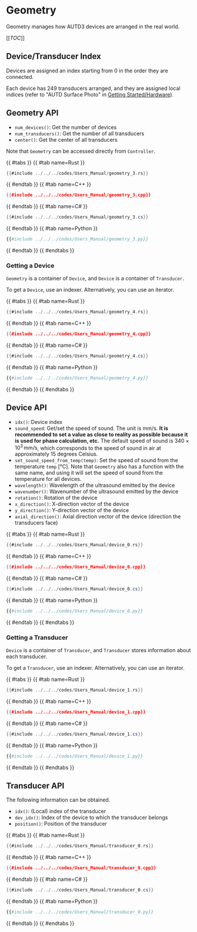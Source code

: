 # Geometry

Geometry manages how AUTD3 devices are arranged in the real world.

[[_TOC_]]

## Device/Transducer Index

Devices are assigned an index starting from 0 in the order they are connected.

Each device has 249 transducers arranged, and they are assigned local indices (refer to "AUTD Surface Photo" in [Getting Started/Hardware](../getting_started/hardware.md)).

## Geometry API

- `num_devices()`: Get the number of devices
- `num_transducers()`: Get the number of all transducers
- `center()`: Get the center of all transducers

Note that `Geometry` can be accessed directly from `Controller`.

{{ #tabs }}
{{ #tab name=Rust }}
```rust
{{#include ../../../codes/Users_Manual/geometry_3.rs}}
```
{{ #endtab }}
{{ #tab name=C++ }}
```cpp
{{#include ../../../codes/Users_Manual/geometry_3.cpp}}
```
{{ #endtab }}
{{ #tab name=C# }}
```cs
{{#include ../../../codes/Users_Manual/geometry_3.cs}}
```
{{ #endtab }}
{{ #tab name=Python }}
```python
{{#include ../../../codes/Users_Manual/geometry_3.py}}
```
{{ #endtab }}
{{ #endtabs }}

### Getting a Device

`Geometry` is a container of `Device`, and `Device` is a container of `Transducer`.

To get a `Device`, use an indexer.
Alternatively, you can use an iterator.

{{ #tabs }}
{{ #tab name=Rust }}
```rust
{{#include ../../../codes/Users_Manual/geometry_4.rs}}
```
{{ #endtab }}
{{ #tab name=C++ }}
```cpp
{{#include ../../../codes/Users_Manual/geometry_4.cpp}}
```
{{ #endtab }}
{{ #tab name=C# }}
```cs
{{#include ../../../codes/Users_Manual/geometry_4.cs}}
```
{{ #endtab }}
{{ #tab name=Python }}
```python
{{#include ../../../codes/Users_Manual/geometry_4.py}}
```
{{ #endtab }}
{{ #endtabs }}

## Device API

- `idx()`: Device index
- `sound_speed`: Get/set the speed of sound. The unit is mm/s. **It is recommended to set a value as close to reality as possible because it is used for phase calculation, etc.** The default speed of sound is $340\times 10^{3}\,\mathrm{mm/s}$, which corresponds to the speed of sound in air at approximately 15 degrees Celsius.
- `set_sound_speed_from_temp(temp)`: Set the speed of sound from the temperature `temp` [℃]. Note that `Geometry` also has a function with the same name, and using it will set the speed of sound from the temperature for all devices.
- `wavelength()`: Wavelength of the ultrasound emitted by the device
- `wavenumber()`: Wavenumber of the ultrasound emitted by the device
- `rotation()`: Rotation of the device
- `x_direction()`: X-direction vector of the device
- `y_direction()`: Y-direction vector of the device
- `axial_direction()`: Axial direction vector of the device (direction the transducers face)

{{ #tabs }}
{{ #tab name=Rust }}
```rust
{{#include ../../../codes/Users_Manual/device_0.rs}}
```
{{ #endtab }}
{{ #tab name=C++ }}
```cpp
{{#include ../../../codes/Users_Manual/device_0.cpp}}
```
{{ #endtab }}
{{ #tab name=C# }}
```cs
{{#include ../../../codes/Users_Manual/device_0.cs}}
```
{{ #endtab }}
{{ #tab name=Python }}
```python
{{#include ../../../codes/Users_Manual/device_0.py}}
```
{{ #endtab }}
{{ #endtabs }}

### Getting a Transducer

`Device` is a container of `Transducer`, and `Transducer` stores information about each transducer.

To get a `Transducer`, use an indexer.
Alternatively, you can use an iterator.

{{ #tabs }}
{{ #tab name=Rust }}
```rust
{{#include ../../../codes/Users_Manual/device_1.rs}}
```
{{ #endtab }}
{{ #tab name=C++ }}
```cpp
{{#include ../../../codes/Users_Manual/device_1.cpp}}
```
{{ #endtab }}
{{ #tab name=C# }}
```cs
{{#include ../../../codes/Users_Manual/device_1.cs}}
```
{{ #endtab }}
{{ #tab name=Python }}
```python
{{#include ../../../codes/Users_Manual/device_1.py}}
```
{{ #endtab }}
{{ #endtabs }}

## Transducer API

The following information can be obtained.

- `idx()`: (Local) index of the transducer
- `dev_idx()`: Index of the device to which the transducer belongs
- `position()`: Position of the transducer

{{ #tabs }}
{{ #tab name=Rust }}
```rust
{{#include ../../../codes/Users_Manual/transducer_0.rs}}
```
{{ #endtab }}
{{ #tab name=C++ }}
```cpp
{{#include ../../../codes/Users_Manual/transducer_0.cpp}}
```
{{ #endtab }}
{{ #tab name=C# }}
```cs
{{#include ../../../codes/Users_Manual/transducer_0.cs}}
```
{{ #endtab }}
{{ #tab name=Python }}
```python
{{#include ../../../codes/Users_Manual/transducer_0.py}}
```
{{ #endtab }}
{{ #endtabs }}

